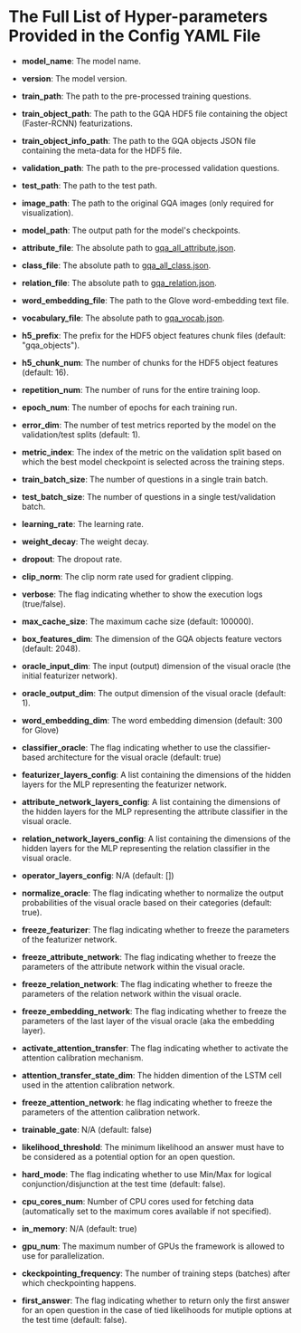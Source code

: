 # The Full List of Hyper-parameters Provided in the Config YAML File

+ **model_name**: The model name.

+ **version**: The model version.

+ **train_path**: The path to the pre-processed training questions.

+ **train_object_path**: The path to the GQA HDF5 file containing the object (Faster-RCNN) featurizations.

+ **train_object_info_path**: The path to the GQA objects JSON file containing the meta-data for the HDF5 file.

+ **validation_path**: The path to the pre-processed validation questions.

+ **test_path**: The path to the test path.

+ **image_path**: The path to the original GQA images (only required for visualization).

+ **model_path**: The output path for the model's checkpoints.

+ **attribute_file**: The absolute path to [gqa_all_attribute.json](https://github.com/microsoft/DFOL-VQA/blob/main/src/nsvqa/data/metadata/gqa_all_attribute.json).

+ **class_file**: The absolute path to [gqa_all_class.json](https://github.com/microsoft/DFOL-VQA/blob/main/src/nsvqa/data/metadata/gqa_all_class.json).

+ **relation_file**: The absolute path to [gqa_relation.json](https://github.com/microsoft/DFOL-VQA/blob/main/src/nsvqa/data/metadata/gqa_relation.json).

+ **word_embedding_file**: The path to the Glove word-embedding text file.

+ **vocabulary_file**: The absolute path to [gqa_vocab.json](https://github.com/microsoft/DFOL-VQA/blob/main/src/nsvqa/data/metadata/gqa_vocab.json).

+ **h5_prefix**: The prefix for the HDF5 object features chunk files (default: "gqa_objects").

+ **h5_chunk_num**: The number of chunks for the HDF5 object features (default: 16).

+ **repetition_num**: The number of runs for the entire training loop.

+ **epoch_num**: The number of epochs for each training run.

+ **error_dim**: The number of test metrics reported by the model on the validation/test splits (default: 1).

+ **metric_index**: The index of the metric on the validation split based on which the best model checkpoint is selected across the training steps. 

+ **train_batch_size**: The number of questions in a single train batch.

+ **test_batch_size**: The number of questions in a single test/validation batch.

+ **learning_rate**: The learning rate.

+ **weight_decay**: The weight decay.

+ **dropout**: The dropout rate.

+ **clip_norm**: The clip norm rate used for gradient clipping.

+ **verbose**: The flag indicating whether to show the execution logs (true/false).

+ **max_cache_size**: The maximum cache size (default: 100000).

+ **box_features_dim**: The dimension of the GQA objects feature vectors (default: 2048).

+ **oracle_input_dim**: The input (output) dimension of the visual oracle (the initial featurizer network).

+ **oracle_output_dim**: The output dimension of the visual oracle (default: 1).

+ **word_embedding_dim**: The word embedding dimension (default: 300 for Glove)

+ **classifier_oracle**: The flag indicating whether to use the classifier-based architecture for the visual oracle (default: true)

+ **featurizer_layers_config**: A list containing the dimensions of the hidden layers for the MLP representing the featurizer network.

+ **attribute_network_layers_config**: A list containing the dimensions of the hidden layers for the MLP representing the attribute classifier in the visual oracle.

+ **relation_network_layers_config**: A list containing the dimensions of the hidden layers for the MLP representing the relation classifier in the visual oracle.

+ **operator_layers_config**: N/A (default: [])

+ **normalize_oracle**: The flag indicating whether to normalize the output probabilities of the visual oracle based on their categories (default: true).

+ **freeze_featurizer**: The flag indicating whether to freeze the parameters of the featurizer network.

+ **freeze_attribute_network**: The flag indicating whether to freeze the parameters of the attribute network within the visual oracle.

+ **freeze_relation_network**: The flag indicating whether to freeze the parameters of the relation network within the visual oracle.

+ **freeze_embedding_network**: The flag indicating whether to freeze the parameters of the last layer of the visual oracle (aka the embedding layer).

+ **activate_attention_transfer**: The flag indicating whether to activate the attention calibration mechanism.

+ **attention_transfer_state_dim**: The hidden dimention of the LSTM cell used in the attention calibration network.

+ **freeze_attention_network**: he flag indicating whether to freeze the parameters of the attention calibration network.

+ **trainable_gate**: N/A (default: false)

+ **likelihood_threshold**: The minimum likelihood an answer must have to be considered as a potential option for an open question.

+ **hard_mode**: The flag indicating whether to use Min/Max for logical conjunction/disjunction at the test time (default: false).

+ **cpu_cores_num**: Number of CPU cores used for fetching data (automatically set to the maximum cores available if not specified).

+ **in_memory**: N/A (default: true)

+ **gpu_num**: The maximum number of GPUs the framework is allowed to use for parallelization.

+ **ckeckpointing_frequency**: The number of training steps (batches) after which checkpointing happens.

+ **first_answer**: The flag indicating whether to return only the first answer for an open question in the case of tied likelihoods for mutiple options at the test time (default: false).
